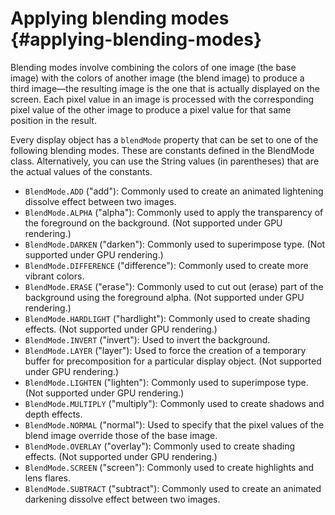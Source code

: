 # Applying blending modes {#applying-blending-modes}

Blending modes involve combining the colors of one image (the base image) with the colors of another image (the blend image) to produce a third image—the resulting image is the one that is actually displayed on the screen. Each pixel value in an image is processed with the corresponding pixel value of the other image to produce a pixel value for that same position in the result.

Every display object has a `blendMode` property that can be set to one of the following blending modes. These are constants defined in the BlendMode class. Alternatively, you can use the String values (in parentheses) that are the actual values of the constants.

*   `BlendMode.ADD` (&quot;add&quot;): Commonly used to create an animated lightening dissolve effect between two images.
*   `BlendMode.ALPHA` (&quot;alpha&quot;): Commonly used to apply the transparency of the foreground on the background. (Not supported under GPU rendering.)
*   `BlendMode.DARKEN` (&quot;darken&quot;): Commonly used to superimpose type. (Not supported under GPU rendering.)
*   `BlendMode.DIFFERENCE` (&quot;difference&quot;): Commonly used to create more vibrant colors.
*   `BlendMode.ERASE` (&quot;erase&quot;): Commonly used to cut out (erase) part of the background using the foreground alpha. (Not supported under GPU rendering.)
*   `BlendMode.HARDLIGHT` (&quot;hardlight&quot;): Commonly used to create shading effects. (Not supported under GPU rendering.)
*   `BlendMode.INVERT` (&quot;invert&quot;): Used to invert the background.
*   `BlendMode.LAYER` (&quot;layer&quot;): Used to force the creation of a temporary buffer for precomposition for a particular display object. (Not supported under GPU rendering.)
*   `BlendMode.LIGHTEN` (&quot;lighten&quot;): Commonly used to superimpose type. (Not supported under GPU rendering.)
*   `BlendMode.MULTIPLY` (&quot;multiply&quot;): Commonly used to create shadows and depth effects.
*   `BlendMode.NORMAL` (&quot;normal&quot;): Used to specify that the pixel values of the blend image override those of the base image.
*   `BlendMode.OVERLAY` (&quot;overlay&quot;): Commonly used to create shading effects. (Not supported under GPU rendering.)
*   `BlendMode.SCREEN` (&quot;screen&quot;): Commonly used to create highlights and lens flares.
*   `BlendMode.SUBTRACT` (&quot;subtract&quot;): Commonly used to create an animated darkening dissolve effect between two images.

<!--
*   `BlendMode.SHADER` (&quot;shader&quot;): Used to specify that a Pixel Bender shader is used to create a custom blending effect. For more information about using shaders, see

    “Working with Pixel Bender shaders” on page 300

    . (Not supported under GPU rendering.)
-->


